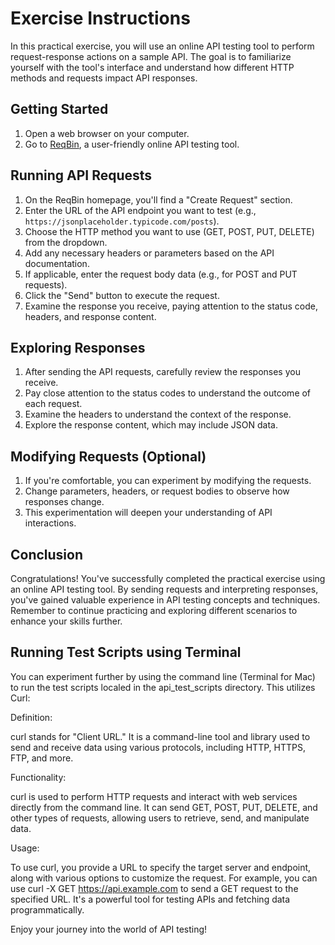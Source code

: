 # Exercise Instructions

In this practical exercise, you will use an online API testing tool to perform request-response actions on a sample API. The goal is to familiarize yourself with the tool's interface and understand how different HTTP methods and requests impact API responses.

## Getting Started

1. Open a web browser on your computer.
2. Go to [ReqBin](https://reqbin.com/), a user-friendly online API testing tool.

## Running API Requests

1. On the ReqBin homepage, you'll find a "Create Request" section.
2. Enter the URL of the API endpoint you want to test (e.g., `https://jsonplaceholder.typicode.com/posts`).
3. Choose the HTTP method you want to use (GET, POST, PUT, DELETE) from the dropdown.
4. Add any necessary headers or parameters based on the API documentation.
5. If applicable, enter the request body data (e.g., for POST and PUT requests).
6. Click the "Send" button to execute the request.
7. Examine the response you receive, paying attention to the status code, headers, and response content.

## Exploring Responses

1. After sending the API requests, carefully review the responses you receive.
2. Pay close attention to the status codes to understand the outcome of each request.
3. Examine the headers to understand the context of the response.
4. Explore the response content, which may include JSON data.

## Modifying Requests (Optional)

1. If you're comfortable, you can experiment by modifying the requests.
2. Change parameters, headers, or request bodies to observe how responses change.
3. This experimentation will deepen your understanding of API interactions.

## Conclusion

Congratulations! You've successfully completed the practical exercise using an online API testing tool. By sending requests and interpreting responses, you've gained valuable experience in API testing concepts and techniques. Remember to continue practicing and exploring different scenarios to enhance your skills further.

## Running Test Scripts using Terminal

You can experiment further by using the command line (Terminal for Mac) to run the test scripts localed in the api_test_scripts directory.  This utilizes Curl: 

Definition:

curl stands for "Client URL." It is a command-line tool and library used to send and receive data using various protocols, including HTTP, HTTPS, FTP, and more.

Functionality:

curl is used to perform HTTP requests and interact with web services directly from the command line. It can send GET, POST, PUT, DELETE, and other types of requests, allowing users to retrieve, send, and manipulate data.

Usage:

To use curl, you provide a URL to specify the target server and endpoint, along with various options to customize the request. For example, you can use curl -X GET https://api.example.com to send a GET request to the specified URL. It's a powerful tool for testing APIs and fetching data programmatically.

Enjoy your journey into the world of API testing!
